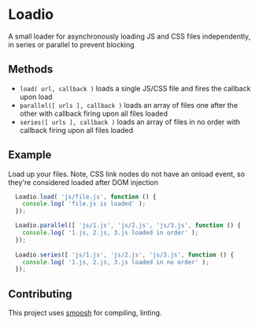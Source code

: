 Loadio
====== 

A small loader for asynchronously loading JS and CSS files independently, in series or parallel to prevent blocking

Methods
---

* `load( url, callback )` loads a single JS/CSS file and fires the callback upon load
* `parallel([ urls ], callback )` loads an array of files one after the other with callback firing upon all files loaded
* `series([ urls ], callback )` loads an array of files in no order with callback firing upon all files loaded

Example
---

Load up your files. Note, CSS link nodes do not have an onload event, so they're considered loaded after DOM injection

```javascript
  Loadio.load( 'js/file.js', function () {
    console.log( 'file.js is loaded' );
  });

  Loadio.parallel([ 'js/1.js', 'js/2.js', 'js/3.js', function () {
    console.log( '1.js, 2.js, 3.js loaded in order' );
  });
  
  Loadio.series([ 'js/1.js', 'js/2.js', 'js/3.js', function () {
    console.log( '1.js, 2.js, 3.js loaded in no order' );
  });
```

Contributing
---
This project uses [smoosh](https://github.com/fat/smoosh) for compiling, linting.

